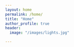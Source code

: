 ```yaml
---
layout: home
permalink: /home/
title: "Home"
author_profile: true
header:
  image: "/images/lights.jpg"

---
```

